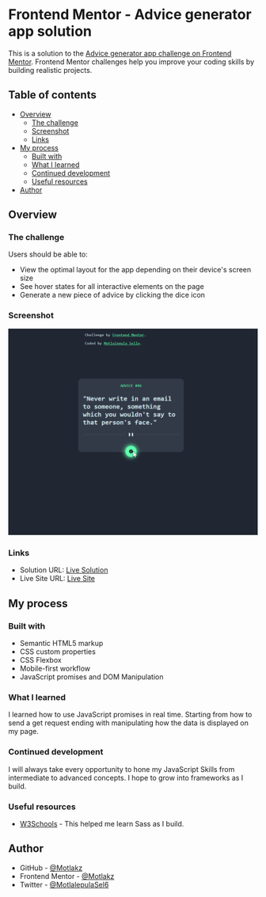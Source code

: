 # Frontend Mentor - Advice generator app solution

This is a solution to the [Advice generator app challenge on Frontend Mentor](https://www.frontendmentor.io/challenges/advice-generator-app-QdUG-13db). Frontend Mentor challenges help you improve your coding skills by building realistic projects.

## Table of contents

- [Overview](#overview)
  - [The challenge](#the-challenge)
  - [Screenshot](#screenshot)
  - [Links](#links)
- [My process](#my-process)
  - [Built with](#built-with)
  - [What I learned](#what-i-learned)
  - [Continued development](#continued-development)
  - [Useful resources](#useful-resources)
- [Author](#author)

## Overview

### The challenge

Users should be able to:

- View the optimal layout for the app depending on their device's screen size
- See hover states for all interactive elements on the page
- Generate a new piece of advice by clicking the dice icon

### Screenshot

![App Screenshot](./2023-10-13%2012_27_40-Frontend%20Mentor%20_%20Advice%20generator%20app.png)

### Links

- Solution URL: [Live Solution](https://your-solution-url.com)
- Live Site URL: [Live Site](https://motlakz.github.io/advice-generator-app/)

## My process

### Built with

- Semantic HTML5 markup
- CSS custom properties
- CSS Flexbox
- Mobile-first workflow
- JavaScript promises and DOM Manipulation

### What I learned

I learned how to use JavaScript promises in real time. Starting from how to send a get request ending with manipulating how the data is displayed on my page.

### Continued development

I will always take every opportunity to hone my JavaScript Skills from intermediate to advanced concepts. I hope to grow into frameworks as I build.

### Useful resources

- [W3Schools](https://w3schools.com) - This helped me learn Sass as I build.

## Author

- GitHub - [@Motlakz](https://www.github.com/Motlakz)
- Frontend Mentor - [@Motlakz](https://www.frontendmentor.io/profile/Motlakz)
- Twitter - [@MotlalepulaSel6](https://www.twitter.com/MotlalepulaSel6)
